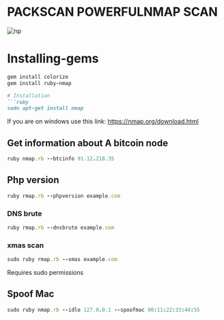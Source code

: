   # PACKSCAN POWERFULNMAP SCAN

<img src="https://terminalizer.com/view/de35b3c95629" alt="np" border="0">

# Installing-gems
```ruby
gem install colorize
gem install ruby-nmap

# Installation
```ruby
sudo apt-get install nmap
```
If you are on windows use this link: https://nmap.org/download.html


## Get information about A bitcoin node
```ruby
ruby nmap.rb --btcinfo 91.12.218.35
```

## Php version
```ruby
ruby rmap.rb --phpversion example.com
```
### DNS brute
```ruby
ruby rmap.rb --dnsbrute example.com
```
### xmas scan
```ruby
sudo ruby rmap.rb --xmas example.com
```
Requires sudo permissions

## Spoof Mac
```ruby
sudo ruby nmap.rb --idle 127.0.0.1 --spoofmac 00:11:22:33:44:55
```
